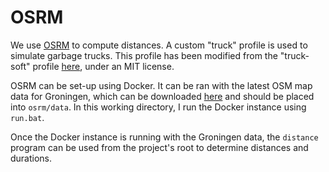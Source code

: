 # OSRM

We use [OSRM](https://github.com/Project-OSRM/osrm-backend) to compute distances.
A custom "truck" profile is used to simulate garbage trucks.
This profile has been modified from the "truck-soft" profile [here](https://github.com/Project-OSRM/osrm-profiles-contrib), under an MIT license.

OSRM can be set-up using Docker.
It can be ran with the latest OSM map data for Groningen, which can be downloaded [here](http://download.geofabrik.de/europe/netherlands/groningen.html) and should be placed into `osrm/data`.
In this working directory, I run the Docker instance using `run.bat`.

Once the Docker instance is running with the Groningen data, the `distance` program can be used from the project's root to determine distances and durations.
